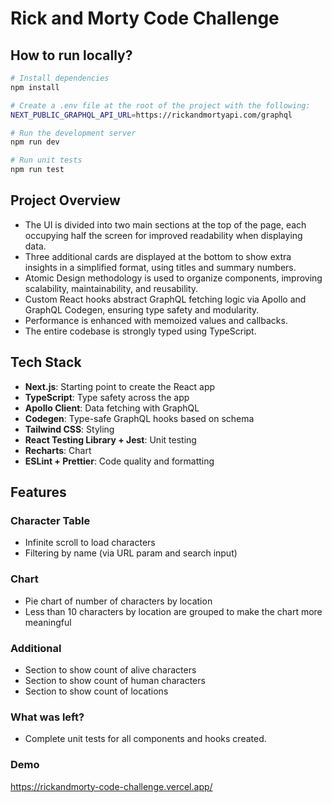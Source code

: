 # Rick and Morty Code Challenge

## How to run locally?

```bash
# Install dependencies
npm install

# Create a .env file at the root of the project with the following:
NEXT_PUBLIC_GRAPHQL_API_URL=https://rickandmortyapi.com/graphql

# Run the development server
npm run dev

# Run unit tests
npm run test
```

## Project Overview

- The UI is divided into two main sections at the top of the page, each occupying half the screen for improved readability when displaying data.
- Three additional cards are displayed at the bottom to show extra insights in a simplified format, using titles and summary numbers.
- Atomic Design methodology is used to organize components, improving scalability, maintainability, and reusability.
- Custom React hooks abstract GraphQL fetching logic via Apollo and GraphQL Codegen, ensuring type safety and modularity.
- Performance is enhanced with memoized values and callbacks.
- The entire codebase is strongly typed using TypeScript.

## Tech Stack

- **Next.js**: Starting point to create the React app
- **TypeScript**: Type safety across the app
- **Apollo Client**: Data fetching with GraphQL
- **Codegen**: Type-safe GraphQL hooks based on schema
- **Tailwind CSS**: Styling
- **React Testing Library + Jest**: Unit testing
- **Recharts**: Chart
- **ESLint + Prettier**: Code quality and formatting

## Features

### Character Table

- Infinite scroll to load characters
- Filtering by name (via URL param and search input)

### Chart

- Pie chart of number of characters by location
- Less than 10 characters by location are grouped to make the chart more meaningful

### Additional

- Section to show count of alive characters
- Section to show count of human characters
- Section to show count of locations

### What was left?

- Complete unit tests for all components and hooks created.

### Demo

https://rickandmorty-code-challenge.vercel.app/
